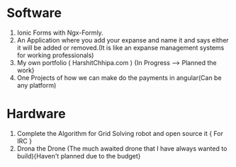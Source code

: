 # Software
1) Ionic Forms with Ngx-Formly.
2) An Application where you add your expanse and name it and says either it will be added or removed.(It is like an expanse      management systems for working professionals)
3) My own portfolio ( HarshitChhipa.com ) {In Progress --> Planned the work}
4) One Projects of how we can make do the payments in angular(Can be any platform)

# Hardware
1) Complete the Algorithm for Grid Solving robot and open source it { For IRC }
2) Drona the Drone (The much awaited drone that I have always wanted to build){Haven't planned due to the budget}

